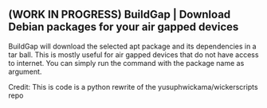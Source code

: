 
**(WORK IN PROGRESS) BuildGap | Download Debian packages for your air gapped devices**
------------------------------------------------------------------------
BuildGap will download the selected apt package and its dependencies in a tar ball. 
This is mostly useful  for air gapped devices that do not have access to internet. 
You can simply run the command with the package name as argument.


Credit: This is code is a python rewrite of the yusuphwickama/wickerscripts repo
